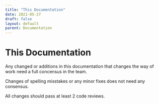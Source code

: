 ```yaml
---
title: "This Documentation"
date: 2021-05-27
draft: false
layout: default
parent: Documentation
---
```


# This Documentation

Any changed or additions in this documentation that changes the way of work need a full concensus in the team.

Changes of spelling misstakes or any minor fixes does not need any consensus.

All changes should pass at least 2 code reviews.
